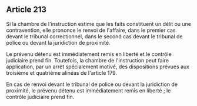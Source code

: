 Article 213
----
Si la chambre de l'instruction estime que les faits constituent un délit ou une
contravention, elle prononce le renvoi de l'affaire, dans le premier cas devant
le tribunal correctionnel, dans le second cas devant le tribunal de police ou
devant la juridiction de proximité.

Le prévenu détenu est immédiatement remis en liberté et le contrôle judiciaire
prend fin. Toutefois, la chambre de l'instruction peut faire application, par un
arrêt spécialement motivé, des dispositions prévues aux troisième et quatrième
alinéas de l'article 179.

En cas de renvoi devant le tribunal de police ou devant la juridiction de
proximité, le prévenu détenu est immédiatement remis en liberté ; le contrôle
judiciaire prend fin.
